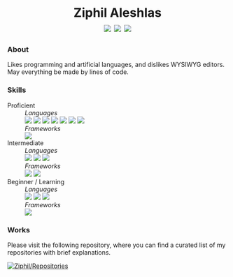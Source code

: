 <div align="center">
<h1>
  Ziphil Aleshlas<br>
  <a href="https://twitter.com/Ziphil"><img src="https://img.shields.io/twitter/follow/Ziphil?label=Twitter&logo=twitter&logoColor=white&labelColor=1DA1F2&color=555555&style=flat"></a>
  <a href="https://github.com/Ziphil"><img src="https://img.shields.io/github/followers/Ziphil?label=Github&logo=github&logoColor=white&labelColor=24292E&color=555555&style=flat"></a>
  <a href="http://ziphil.com"><img src="https://img.shields.io/badge/-Website-white?color=5966A6&style=flat"></a>
</h1>
</div>


### About
Likes programming and artificial languages, and dislikes WYSIWYG editors.
May everything be made by lines of code.

### Skills
<dl>
  <dt>Proficient</dt>
  <dd>
    <em>Languages</em><br>
    <img src="https://img.shields.io/badge/-TypeScript-007ACC.svg?logo=typescript&logoColor=white&style=flat">
    <img src="https://img.shields.io/badge/-JavaScript-D4BE08.svg?logo=javascript&logoColor=white&style=flat">
    <img src="https://img.shields.io/badge/-Groovy-4298B8.svg?logo=apache-groovy&logoColor=white&style=flat">
    <img src="https://img.shields.io/badge/-Ruby-CC342D.svg?logo=ruby&logoColor=white&style=flat">
    <img src="https://img.shields.io/badge/-HTML-E34F26.svg?logo=html5&logoColor=white&style=flat">
    <img src="https://img.shields.io/badge/-SCSS-CC6699.svg?logo=sass&logoColor=white&style=flat">
    <img src="https://img.shields.io/badge/-CSS-1572B6.svg?logo=css3&logoColor=white&style=flat">
    <br>
    <em>Frameworks</em><br>
    <img src="https://img.shields.io/badge/-React-06BBEC.svg?logo=react&logoColor=white&style=flat">
  </dd>
  <dt>Intermediate</dt>
  <dd>
    <em>Languages</em><br>
    <img src="https://img.shields.io/badge/-Java-007396.svg?logo=java&logoColor=white&style=flat">
    <img src="https://img.shields.io/badge/-Haskell-5D4F85.svg?logo=haskell&logoColor=white&style=flat">
    <img src="https://img.shields.io/badge/-LaTeX-008080.svg?logo=latex&logoColor=white&style=flat">
    <br>
    <em>Frameworks</em><br>
    <img src="https://img.shields.io/badge/-MongoDB-47A248.svg?logo=mongodb&logoColor=white&style=flat">
    <img src="https://img.shields.io/badge/-Heroku-430098.svg?logo=heroku&logoColor=white&style=flat">
  </dd>
  <dt>Beginner / Learning</dt>
  <dd>
    <em>Languages</em><br>
    <img src="https://img.shields.io/badge/-Kotlin-0095D5.svg?logo=kotlin&logoColor=white&style=flat">
    <img src="https://img.shields.io/badge/-C%23-239120.svg?logo=c-sharp&logoColor=white&style=flat">
    <img src="https://img.shields.io/badge/-Python-3776AB.svg?logo=python&logoColor=white&style=flat">
    <br>
    <em>Frameworks</em><br>
    <img src="https://img.shields.io/badge/-Unity-444444.svg?logo=unity&logoColor=white&style=flat">
  </dd>
</dl>

### Works
Please visit the following repository, where you can find a curated list of my repositories with brief explanations.

[![Ziphil/Repositories](https://github-readme-stats.vercel.app/api/pin/?username=Ziphil&repo=Repositories)](https://github.com/Ziphil/Repositories)
